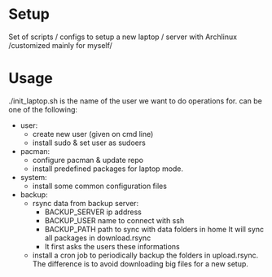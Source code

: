 # Setup
Set of scripts / configs to setup a new laptop / server with Archlinux /customized mainly for myself/
# Usage

./init_laptop.sh <user> <operation>
<user> is the name of the user we want to do operations for.
<operation> can be one of the following:
* user:
  + create new user (given on cmd line)
  + install sudo & set user as sudoers
* pacman:
  + configure pacman & update repo
  + install predefined packages for laptop mode. 
* system:
  + install some common configuration files
* backup:
  + rsync data from backup server: 
    - BACKUP_SERVER ip address
    - BACKUP_USER name to connect with ssh
    - BACKUP_PATH path to sync with data folders in home
      It will sync all packages in download.rsync
    - It first asks the users these informations
  + install a cron job to periodically backup the folders in upload.rsync.
    The difference is to avoid downloading big files for a new setup.

